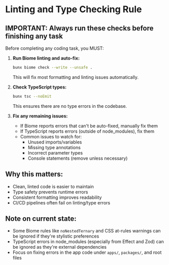 # Linting and Type Checking Rule

## IMPORTANT: Always run these checks before finishing any task

Before completing any coding task, you MUST:

1. **Run Biome linting and auto-fix:**

    ```bash
    bunx biome check --write --unsafe .
    ```

    This will fix most formatting and linting issues automatically.

2. **Check TypeScript types:**

    ```bash
    bunx tsc --noEmit
    ```

    This ensures there are no type errors in the codebase.

3. **Fix any remaining issues:**
    - If Biome reports errors that can't be auto-fixed, manually fix them
    - If TypeScript reports errors (outside of node_modules), fix them
    - Common issues to watch for:
        - Unused imports/variables
        - Missing type annotations
        - Incorrect parameter types
        - Console statements (remove unless necessary)

## Why this matters:

-   Clean, linted code is easier to maintain
-   Type safety prevents runtime errors
-   Consistent formatting improves readability
-   CI/CD pipelines often fail on linting/type errors

## Note on current state:

-   Some Biome rules like `noNestedTernary` and CSS at-rules warnings can be ignored if they're stylistic preferences
-   TypeScript errors in node_modules (especially from Effect and Zod) can be ignored as they're external dependencies
-   Focus on fixing errors in the app code under `apps/`, `packages/`, and root files

